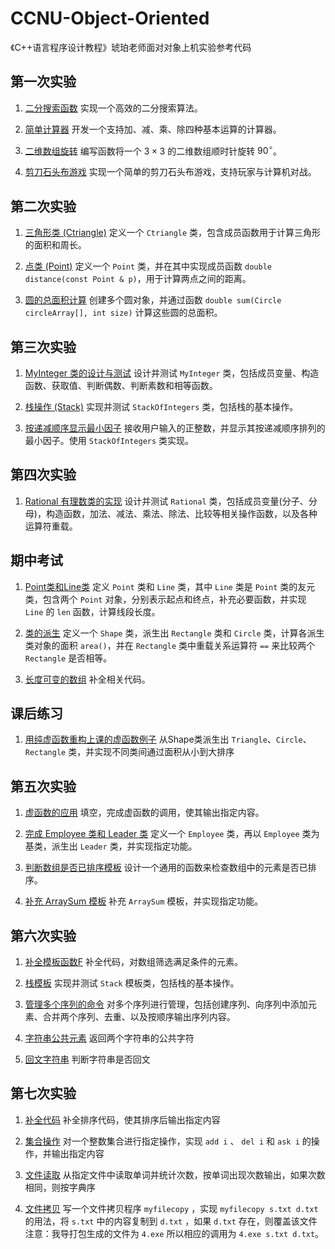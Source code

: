 # CCNU-Object-Oriented

《C++语言程序设计教程》琥珀老师面对对象上机实验参考代码

## 第一次实验

1. [二分搜索函数](https://github.com/Serendipity565/CCNU-Object-Oriented/blob/main/Experiment1/1.cpp)
实现一个高效的二分搜索算法。

2. [简单计算器](https://github.com/Serendipity565/CCNU-Object-Oriented/blob/main/Experiment1/2.cpp)
开发一个支持加、减、乘、除四种基本运算的计算器。

3. [二维数组旋转](https://github.com/Serendipity565/CCNU-Object-Oriented/blob/main/Experiment1/3.cpp)
编写函数将一个 $3 \times 3$ 的二维数组顺时针旋转 $90^\circ$。

4. [剪刀石头布游戏](https://github.com/Serendipity565/CCNU-Object-Oriented/blob/main/Experiment1/4.cpp)
实现一个简单的剪刀石头布游戏，支持玩家与计算机对战。

## 第二次实验

1. [三角形类 (Ctriangle)](https://github.com/Serendipity565/CCNU-Object-Oriented/blob/main/Experiment2/1.cpp)
定义一个 `Ctriangle` 类，包含成员函数用于计算三角形的面积和周长。

2. [点类 (Point)](https://github.com/Serendipity565/CCNU-Object-Oriented/blob/main/Experiment2/2.cpp)
定义一个 `Point` 类，并在其中实现成员函数 `double distance(const Point & p)`，用于计算两点之间的距离。

3. [圆的总面积计算](https://github.com/Serendipity565/CCNU-Object-Oriented/blob/main/Experiment2/3.cpp)
创建多个圆对象，并通过函数 `double sum(Circle circleArray[], int size)` 计算这些圆的总面积。

## 第三次实验

1. [MyInteger 类的设计与测试](https://github.com/Serendipity565/CCNU-Object-Oriented/blob/main/Experiment3/1.cpp)
设计并测试 `MyInteger` 类，包括成员变量、构造函数、获取值、判断偶数、判断素数和相等函数。

2. [栈操作 (Stack)](https://github.com/Serendipity565/CCNU-Object-Oriented/blob/main/Experiment3/2.cpp)
实现并测试 `StackOfIntegers` 类，包括栈的基本操作。

3. [按递减顺序显示最小因子](https://github.com/Serendipity565/CCNU-Object-Oriented/blob/main/Experiment3/3.cpp)
接收用户输入的正整数，并显示其按递减顺序排列的最小因子。使用 `StackOfIntegers` 类实现。

## 第四次实验

1. [Rational 有理数类的实现](https://github.com/Serendipity565/CCNU-Object-Oriented/blob/main/Experiment4/1.cpp)
设计并测试 `Rational` 类，包括成员变量(分子、分母)，构造函数，加法、减法、乘法、除法、比较等相关操作函数，以及各种运算符重载。

## 期中考试

1. [Point类和Line类](https://github.com/Serendipity565/CCNU-Object-Oriented/blob/main/Midterm_Exam/1.cpp)
定义 `Point` 类和 `Line` 类，其中 `Line` 类是 `Point` 类的友元类，包含两个 `Point` 对象，分别表示起点和终点，补充必要函数，并实现 `Line` 的 `len` 函数，计算线段长度。

2. [类的派生](https://github.com/Serendipity565/CCNU-Object-Oriented/blob/main/Midterm_Exam/2.cpp)
定义一个 `Shape` 类，派生出 `Rectangle` 类和 `Circle` 类，计算各派生类对象的面积 `area()`，并在 `Rectangle` 类中重载关系运算符 `==` 来比较两个 `Rectangle` 是否相等。

3. [长度可变的数组](https://github.com/Serendipity565/CCNU-Object-Oriented/blob/main/Midterm_Exam/3.cpp)
补全相关代码。

## 课后练习

1. [用纯虚函数重构上课的虚函数例子](https://github.com/Serendipity565/CCNU-Object-Oriented/blob/main/Midterm_Exam/3.cpp)
从Shape类派生出 `Triangle`、`Circle`、`Rectangle` 类，并实现不同类间通过面积从小到大排序

## 第五次实验

1. [虚函数的应用](https://github.com/Serendipity565/CCNU-Object-Oriented/blob/main/Experiment5/1.cpp)
填空，完成虚函数的调用，使其输出指定内容。

2. [完成 Employee 类和 Leader 类](https://github.com/Serendipity565/CCNU-Object-Oriented/blob/main/Experiment5/2.cpp)
定义一个 `Employee` 类，再以 `Employee` 类为基类，派生出 `Leader` 类，并实现指定功能。

3. [判断数组是否已排序模板](https://github.com/Serendipity565/CCNU-Object-Oriented/blob/main/Experiment5/3.cpp)
设计一个通用的函数来检查数组中的元素是否已排序。

4. [补充 ArraySum 模板](https://github.com/Serendipity565/CCNU-Object-Oriented/blob/main/Experiment5/4.cpp)
补充 `ArraySum` 模板，并实现指定功能。

## 第六次实验

1. [补全模板函数F](https://github.com/Serendipity565/CCNU-Object-Oriented/blob/main/Experiment6/1.cpp)
补全代码，对数组筛选满足条件的元素。

2. [栈模板](https://github.com/Serendipity565/CCNU-Object-Oriented/blob/main/Experiment6/2.cpp)
实现并测试 `Stack` 模板类，包括栈的基本操作。

3. [管理多个序列的命令](https://github.com/Serendipity565/CCNU-Object-Oriented/blob/main/Experiment6/3.cpp)
对多个序列进行管理，包括创建序列、向序列中添加元素、合并两个序列、去重、以及按顺序输出序列内容。

4. [字符串公共元素](https://github.com/Serendipity565/CCNU-Object-Oriented/blob/main/Experiment6/4.cpp)
返回两个字符串的公共字符

5. [回文字符串](https://github.com/Serendipity565/CCNU-Object-Oriented/blob/main/Experiment6/5.cpp)
判断字符串是否回文

## 第七次实验

1. [补全代码](https://github.com/Serendipity565/CCNU-Object-Oriented/blob/main/Experiment7/1.cpp)
补全排序代码，使其排序后输出指定内容

2. [集合操作](https://github.com/Serendipity565/CCNU-Object-Oriented/blob/main/Experiment7/2.cpp)
对一个整数集合进行指定操作，实现 `add i` 、 `del i` 和 `ask i` 的操作，并输出指定内容

3. [文件读取](https://github.com/Serendipity565/CCNU-Object-Oriented/blob/main/Experiment7/3.cpp)
从指定文件中读取单词并统计次数，按单词出现次数输出，如果次数相同，则按字典序

4. [文件拷贝](https://github.com/Serendipity565/CCNU-Object-Oriented/blob/main/Experiment7/4.cpp)
写一个文件拷贝程序 `myfilecopy` ，实现 `myfilecopy s.txt d.txt` 的用法，将 `s.txt` 中的内容复制到 `d.txt` ，如果 `d.txt` 存在，则覆盖该文件
注意：我导打包生成的文件为 `4.exe` 所以相应的调用为 `4.exe s.txt d.txt`。
